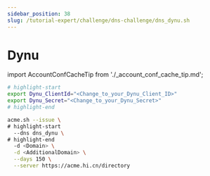 ```yaml
---
sidebar_position: 38
slug: /tutorial-expert/challenge/dns-challenge/dns_dynu.sh
---
```


# Dynu

import AccountConfCacheTip from './_account_conf_cache_tip.md';

<AccountConfCacheTip />

```bash
# highlight-start
export Dynu_ClientId="<Change_to_your_Dynu_Client_ID>"
export Dynu_Secret="<Change_to_your_Dynu_Secret>"
# highlight-end

acme.sh --issue \
# highlight-start
  --dns dns_dynu \
# highlight-end
  -d <Domain> \
  -d <AdditionalDomain> \
  --days 150 \
  --server https://acme.hi.cn/directory
```
